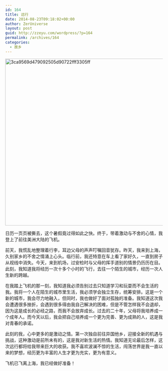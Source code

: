 ```yaml
---
id: 164
title: 远行
date: 2014-08-23T09:18:02+00:00
author: ZerUniverse
layout: post
guid: http://zzeyu.com/wordpress/?p=164
permalink: /archives/164
categories:
  - 故乡
---
```

[<img class="alignnone size-full wp-image-171" src="http://rainaudience.net/wp-content/uploads/2014/08/3ca9569d479092505d90722fff3305ff-e1409505416485.jpg" alt="3ca9569d479092505d90722fff3305ff" width="1280" height="534" srcset="http://www.rainaudience.net/wp-content/uploads/2014/08/3ca9569d479092505d90722fff3305ff-e1409505416485.jpg 1280w, http://www.rainaudience.net/wp-content/uploads/2014/08/3ca9569d479092505d90722fff3305ff-e1409505416485-300x125.jpg 300w, http://www.rainaudience.net/wp-content/uploads/2014/08/3ca9569d479092505d90722fff3305ff-e1409505416485-1024x427.jpg 1024w, http://www.rainaudience.net/wp-content/uploads/2014/08/3ca9569d479092505d90722fff3305ff-e1409505416485-500x208.jpg 500w" sizes="(max-width: 1280px) 100vw, 1280px" />](http://rainaudience.net/wp-content/uploads/2014/08/3ca9569d479092505d90722fff3305ff-e1409505416485.jpg)

日历一页页被撕去，这个暑假竟过得如此之快。终于，带着激动与不舍的心情，我登上了前往美洲大陆的飞机。

前天，我慌乱地整理着行李，耳边父母的声声叮嘱回音犹存。昨天，我来到上海，久别家乡的不舍之情涌上心头。临行前，我还特意在车上看了家好久，一直到房子从视线中消失。今天，来到机场，过安检时与父母的挥手道别的情景仍历历在目。此刻，我知道我将经历一次十多个小时的飞行，去往一个陌生的城市，经历一次人生新的跨越。

在我踏上飞机的那一刻，我知道我必须告别过去只知道学习和玩耍而不会生活的我。我将一个人在陌生的城市里生活，我必须学会独立生存，统筹安排。这是一个新的城市，我会尽力地融入，但同时，我也做好了面对孤独的准备。我知道这次我会遭遇很多挫折，会遇到很多得由我自己解决的困难，但是不管怎样我不会退却，因为这是成长的必经之路，而我不会放弃成长。过去的二十年，父母将我培养成一个成年人。而今天以后，我会把自己培养成一个更为完善、更为成熟的人，这是我对青春的承诺。

此刻的我，心中更多的是激动之情。第一次独自前往异国他乡，迎接全新的机遇与挑战，这种激动是前所未有的，这是我对新生活的热情。我知道无论最后怎样，这次远行都将给我带来巨大的收获。我不喜欢波澜不惊的生活，闯荡世界是我一直以来的梦想，经历更为丰富的人生才更为充实，更为有意义。

飞机已飞离上海，我已经做好准备！